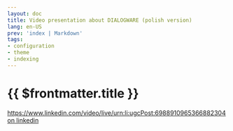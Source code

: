 ```yaml
---
layout: doc
title: Video presentation about DIALOGWARE (polish version)
lang: en-US
prev: 'index | Markdown'
tags:
- configuration
- theme
- indexing
---
```



# {{ $frontmatter.title }}

https://www.linkedin.com/video/live/urn:li:ugcPost:6988910965366882304
[on linkedin](https://www.linkedin.com/video/live/urn:li:ugcPost:6988910965366882304/)




